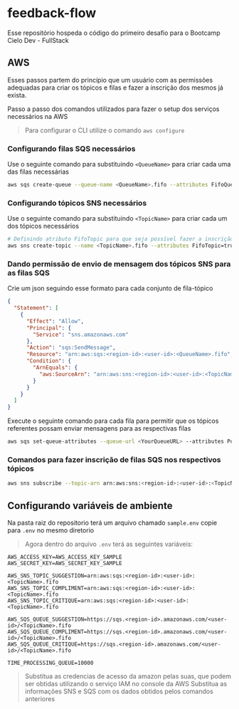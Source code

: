 # feedback-flow

Esse repositório hospeda o código do primeiro desafio para o Bootcamp Cielo Dev - FullStack

## AWS

Esses passos partem do princípio que um usuário com as permissões adequadas para criar os tópicos e filas e fazer a inscrição dos mesmos já exista.

Passo a passo dos comandos utilizados para fazer o setup dos serviços necessários na AWS

> Para configurar o CLI utilize o comando `aws configure`

### Configurando filas SQS necessários

Use o seguinte comando para substituindo `<QueueName>` para criar cada uma das filas necessárias

```bash
aws sqs create-queue --queue-name <QueueName>.fifo --attributes FifoQueue=true,ContentBasedDeduplication=true
```

### Configurando tópicos SNS necessários

Use o seguinte comando para substituindo `<TopicName>` para criar cada um dos tópicos necessários

```bash
# Definindo atributo FifoTopic para que seja possível fazer a inscrição com as filas SQS
aws sns create-topic --name <TopicName>.fifo --attributes FifoTopic=true,ContentBasedDeduplication=true
```

### Dando permissão de envio de mensagem dos tópicos SNS para as filas SQS

Crie um json seguindo esse formato para cada conjunto de fila-tópico

```json
{
  "Statement": [
    {
      "Effect": "Allow",
      "Principal": {
        "Service": "sns.amazonaws.com"
      },
      "Action": "sqs:SendMessage",
      "Resource": "arn:aws:sqs:<region-id>:<user-id>:<QueueName>.fifo",
      "Condition": {
        "ArnEquals": {
          "aws:SourceArn": "arn:aws:sns:<region-id>:<user-id>:<TopicName>.fifo"
        }
      }
    }
  ]
}
```

Execute o seguinte comando para cada fila para permitir que os tópicos referentes possam enviar mensagens para as respectivas filas

```bash
aws sqs set-queue-attributes --queue-url <YourQueueURL> --attributes Policy='<PolicyDocument>'
```

### Comandos para fazer inscrição de filas SQS nos respectivos tópicos

```bash
aws sns subscribe --topic-arn arn:aws:sns:<region-id>:<user-id>:<TopicName>.fifo --protocol sqs --notification-endpoint arn:aws:sqs:<region-id>:<user-id>:<QueueName>.fifo
```


## Configurando variáveis de ambiente

Na pasta raiz do repositorio terá um arquivo chamado `sample.env` copie para `.env` no mesmo diretorio
> Agora dentro do arquivo `.env` terá as seguintes variáveis: 

```env
AWS_ACCESS_KEY=AWS_ACCESS_KEY_SAMPLE
AWS_SECRET_KEY=AWS_SECRET_KEY_SAMPLE

AWS_SNS_TOPIC_SUGGESTION=arn:aws:sqs:<region-id>:<user-id>:<TopicName>.fifo
AWS_SNS_TOPIC_COMPLIMENT=arn:aws:sqs:<region-id>:<user-id>:<TopicName>.fifo
AWS_SNS_TOPIC_CRITIQUE=arn:aws:sqs:<region-id>:<user-id>:<TopicName>.fifo

AWS_SQS_QUEUE_SUGGESTION=https://sqs.<region-id>.amazonaws.com/<user-id>/<TopicName>.fifo
AWS_SQS_QUEUE_COMPLIMENT=https://sqs.<region-id>.amazonaws.com/<user-id>/<TopicName>.fifo
AWS_SQS_QUEUE_CRITIQUE=https://sqs.<region-id>.amazonaws.com/<user-id>/<TopicName>.fifo

TIME_PROCESSING_QUEUE=10000
```
> Substitua as credencias de acesso da amazon pelas suas, que podem ser obtidas utilizando o serviço IAM no console da AWS
> Substitua as informações SNS e SQS com os dados obtidos pelos comandos anteriores